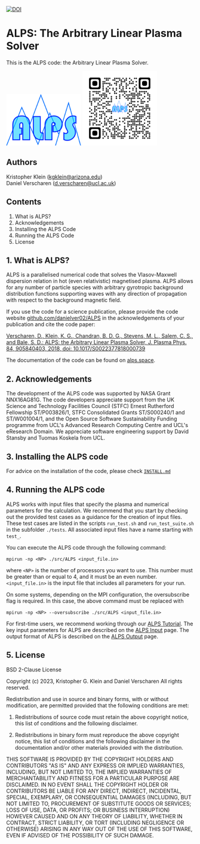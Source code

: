 [![DOI](https://zenodo.org/badge/243310181.svg)](https://zenodo.org/badge/latestdoi/243310181)


# ALPS: The Arbitrary Linear Plasma Solver

This is the ALPS code: the Arbitrary Linear Plasma Solver.

<img src="./ALPS_logo.png" alt="drawing" width="200"/>
<img src="./qrcode_alps_github.png" alt="drawing" width="200"/>

## Authors

Kristopher Klein   (kgklein@arizona.edu)  
Daniel Verscharen  (d.verscharen@ucl.ac.uk)

## Contents

1. What is ALPS?
2. Acknowledgements
3. Installing the ALPS Code
4. Running the ALPS Code
5. License

## 1. What is ALPS?

ALPS is a parallelised numerical code that solves the Vlasov-Maxwell dispersion
relation in hot (even relativistic) magnetised plasma. ALPS allows for any
number of particle species with arbitrary gyrotropic background distribution
functions supporting waves with any direction of propagation with respect to
the background magnetic field.

If you use the code for a science publication, please provide the code website
[github.com/danielver02/ALPS](https://github.com/danielver02/ALPS) in the acknowledgements of your publication and cite the code paper:

[Verscharen, D., Klein, K. G., Chandran, B. D. G., Stevens, M. L., Salem, C. S.,
and Bale, S. D.: ALPS: the Arbitrary Linear Plasma Solver, J. Plasma Phys. 84,
905840403, 2018, doi: 10.1017/S0022377818000739](http://doi.org/10.1017/S0022377818000739)

The documentation of the code can be found on [alps.space](http://alps.space).

## 2. Acknowledgements

The development of the ALPS code was supported by NASA Grant NNX16AG81G. The code developers appreciate support from the UK Science
and Technology Facilities Council (STFC) Ernest Rutherford Fellowship ST/P003826/1,
STFC Consolidated Grants ST/S000240/1 and ST/W001004/1, and the Open Source
Software Sustainability Funding programme from UCL's Advanced Research Computing
Centre and UCL's eResearch Domain. We appreciate software engineering support by
David Stansby and Tuomas Koskela from UCL.

##  3. Installing the ALPS code

For advice on the installation of the code, please check [`INSTALL.md`](./INSTALL.md)


##  4. Running the ALPS code

ALPS works with input files that specify the plasma and numerical parameters for
the calculation. We recommend that you start by checking out the provided test
cases as a guidance for the creation of input files. These test cases are listed
in the scripts `run_test.sh` and `run_test_suite.sh` in the subfolder `./tests`. All associated input files have
a name starting with `test_`.

You can execute the ALPS code through the following command:

```
mpirun -np <NP> ./src/ALPS <input_file.in>
```

where `<NP>` is the number of processors you want to use. This number must be greater
than or equal to 4, and it must be an even number. `<input_file.in>` is the input file
that includes all parameters for your run.

On some systems, depending on the MPI configuration, the oversubscribe flag is
required. In this case, the above command must be replaced with

```
mpirun -np <NP> --oversubscribe ./src/ALPS <input_file.in>
```

For first-time users, we recommend working through our [ALPS Tutorial](tutorial.md). The key input parameters for ALPS are described on the [ALPS Input](input.md) page. The output format of ALPS is described on the [ALPS Output](output.md) page.


## 5. License

BSD 2-Clause License

Copyright (c) 2023, Kristopher G. Klein and Daniel Verscharen
All rights reserved.

Redistribution and use in source and binary forms, with or without
modification, are permitted provided that the following conditions are met:

1. Redistributions of source code must retain the above copyright notice, this
   list of conditions and the following disclaimer.

2. Redistributions in binary form must reproduce the above copyright notice,
   this list of conditions and the following disclaimer in the documentation
   and/or other materials provided with the distribution.

THIS SOFTWARE IS PROVIDED BY THE COPYRIGHT HOLDERS AND CONTRIBUTORS "AS IS"
AND ANY EXPRESS OR IMPLIED WARRANTIES, INCLUDING, BUT NOT LIMITED TO, THE
IMPLIED WARRANTIES OF MERCHANTABILITY AND FITNESS FOR A PARTICULAR PURPOSE ARE
DISCLAIMED. IN NO EVENT SHALL THE COPYRIGHT HOLDER OR CONTRIBUTORS BE LIABLE
FOR ANY DIRECT, INDIRECT, INCIDENTAL, SPECIAL, EXEMPLARY, OR CONSEQUENTIAL
DAMAGES (INCLUDING, BUT NOT LIMITED TO, PROCUREMENT OF SUBSTITUTE GOODS OR
SERVICES; LOSS OF USE, DATA, OR PROFITS; OR BUSINESS INTERRUPTION) HOWEVER
CAUSED AND ON ANY THEORY OF LIABILITY, WHETHER IN CONTRACT, STRICT LIABILITY,
OR TORT (INCLUDING NEGLIGENCE OR OTHERWISE) ARISING IN ANY WAY OUT OF THE USE
OF THIS SOFTWARE, EVEN IF ADVISED OF THE POSSIBILITY OF SUCH DAMAGE.
